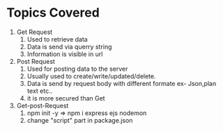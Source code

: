 # Topics Covered

1. Get Request 
   1. Used to retrieve data 
   2. Data is send via querry string
   3. Information is visible in url
2. Post Request 
   1. Used for posting data to the server 
   2. Usually used to create/write/updated/delete.
   3. Data is send by request body with different formate ex- Json,plan text etc..
   4. it is more secured than Get
3. Get-post-Request 
   1. npm init -y => npm i express ejs nodemon
   2. change "script" part in package.json
